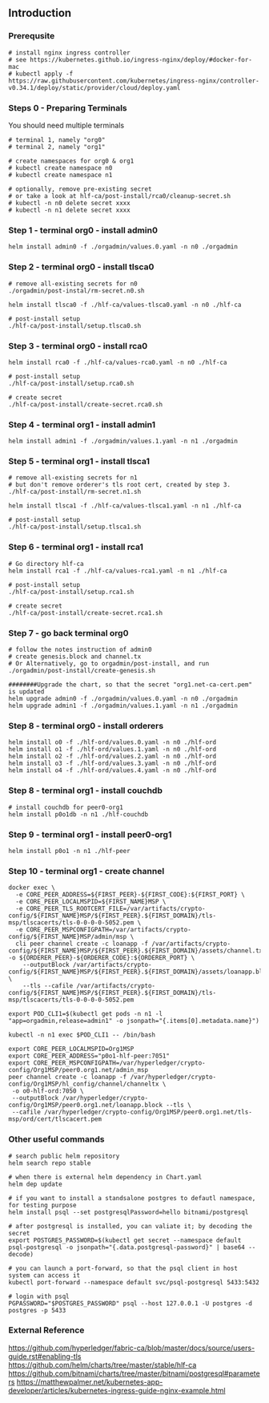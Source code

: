 ## Introduction

### Prerequsite
```shell script
# install nginx ingress controller
# see https://kubernetes.github.io/ingress-nginx/deploy/#docker-for-mac
# kubectl apply -f https://raw.githubusercontent.com/kubernetes/ingress-nginx/controller-v0.34.1/deploy/static/provider/cloud/deploy.yaml
```

### Steps 0 - Preparing Terminals
You should need multiple terminals
```shell script
# terminal 1, namely "org0"
# terminal 2, namely "org1"

# create namespaces for org0 & org1
# kubectl create namespace n0 
# kubectl create namespace n1

# optionally, remove pre-existing secret
# or take a look at hlf-ca/post-install/rca0/cleanup-secret.sh
# kubectl -n n0 delete secret xxxx
# kubectl -n n1 delete secret xxxx
```

### Step 1 - terminal org0 - install admin0
```shell script
helm install admin0 -f ./orgadmin/values.0.yaml -n n0 ./orgadmin
```

### Step 2 - terminal org0 - install tlsca0
```shell script
# remove all-existing secrets for n0
./orgadmin/post-instal/rm-secret.n0.sh

helm install tlsca0 -f ./hlf-ca/values-tlsca0.yaml -n n0 ./hlf-ca

# post-install setup
./hlf-ca/post-install/setup.tlsca0.sh
```

### Step 3 - terminal org0 - install rca0
```shell script
helm install rca0 -f ./hlf-ca/values-rca0.yaml -n n0 ./hlf-ca

# post-install setup
./hlf-ca/post-install/setup.rca0.sh

# create secret
./hlf-ca/post-install/create-secret.rca0.sh
```

### Step 4 - terminal org1 - install admin1
```shell script
helm install admin1 -f ./orgadmin/values.1.yaml -n n1 ./orgadmin
```

### Step 5 - terminal org1 - install tlsca1
```shell script
# remove all-existing secrets for n1
# but don't remove orderer's tls root cert, created by step 3. 
./hlf-ca/post-install/rm-secret.n1.sh

helm install tlsca1 -f ./hlf-ca/values-tlsca1.yaml -n n1 ./hlf-ca

# post-install setup
./hlf-ca/post-install/setup.tlsca1.sh
```

### Step 6 - terminal org1 - install rca1
```shell script
# Go directory hlf-ca
helm install rca1 -f ./hlf-ca/values-rca1.yaml -n n1 ./hlf-ca

# post-install setup
./hlf-ca/post-install/setup.rca1.sh

# create secret
./hlf-ca/post-install/create-secret.rca1.sh
```

### Step 7 - go back terminal org0
```shell script
# follow the notes instruction of admin0
# create genesis.block and channel.tx
# Or Alternatively, go to orgadmin/post-install, and run
./orgadmin/post-install/create-genesis.sh

########Upgrade the chart, so that the secret "org1.net-ca-cert.pem" is updated
helm upgrade admin0 -f ./orgadmin/values.0.yaml -n n0 ./orgadmin
helm upgrade admin1 -f ./orgadmin/values.1.yaml -n n1 ./orgadmin
```

### Step 8 - terminal org0 - install orderers
```shell script
helm install o0 -f ./hlf-ord/values.0.yaml -n n0 ./hlf-ord
helm install o1 -f ./hlf-ord/values.1.yaml -n n0 ./hlf-ord
helm install o2 -f ./hlf-ord/values.2.yaml -n n0 ./hlf-ord
helm install o3 -f ./hlf-ord/values.3.yaml -n n0 ./hlf-ord
helm install o4 -f ./hlf-ord/values.4.yaml -n n0 ./hlf-ord
```

### Step 8 - terminal org1 - install couchdb
```shell script
# install couchdb for peer0-org1
helm install p0o1db -n n1 ./hlf-couchdb
```

### Step 9 - terminal org1 - install peer0-org1
```shell script
helm install p0o1 -n n1 ./hlf-peer
```

### Step 10 - terminal org1 - create channel
```shell script
docker exec \
  -e CORE_PEER_ADDRESS=${FIRST_PEER}-${FIRST_CODE}:${FIRST_PORT} \
  -e CORE_PEER_LOCALMSPID=${FIRST_NAME}MSP \
  -e CORE_PEER_TLS_ROOTCERT_FILE=/var/artifacts/crypto-config/${FIRST_NAME}MSP/${FIRST_PEER}.${FIRST_DOMAIN}/tls-msp/tlscacerts/tls-0-0-0-0-5052.pem \
  -e CORE_PEER_MSPCONFIGPATH=/var/artifacts/crypto-config/${FIRST_NAME}MSP/admin/msp \
  cli peer channel create -c loanapp -f /var/artifacts/crypto-config/${FIRST_NAME}MSP/${FIRST_PEER}.${FIRST_DOMAIN}/assets/channel.tx -o ${ORDERER_PEER}-${ORDERER_CODE}:${ORDERER_PORT} \
    --outputBlock /var/artifacts/crypto-config/${FIRST_NAME}MSP/${FIRST_PEER}.${FIRST_DOMAIN}/assets/loanapp.block \
    --tls --cafile /var/artifacts/crypto-config/${FIRST_NAME}MSP/${FIRST_PEER}.${FIRST_DOMAIN}/tls-msp/tlscacerts/tls-0-0-0-0-5052.pem

export POD_CLI1=$(kubectl get pods -n n1 -l "app=orgadmin,release=admin1" -o jsonpath="{.items[0].metadata.name}")

kubectl -n n1 exec $POD_CLI1 -- /bin/bash

export CORE_PEER_LOCALMSPID=Org1MSP
export CORE_PEER_ADDRESS="p0o1-hlf-peer:7051"
export CORE_PEER_MSPCONFIGPATH=/var/hyperledger/crypto-config/Org1MSP/peer0.org1.net/admin_msp
peer channel create -c loanapp -f /var/hyperledger/crypto-config/Org1MSP/hl_config/channel/channeltx \
 -o o0-hlf-ord:7050 \
 --outputBlock /var/hyperledger/crypto-config/Org1MSP/peer0.org1.net/loanapp.block --tls \
 --cafile /var/hyperledger/crypto-config/Org1MSP/peer0.org1.net/tls-msp/ord/cert/tlscacert.pem
```

### Other useful commands
```shell script
# search public helm repository
helm search repo stable

# when there is external helm dependency in Chart.yaml
helm dep update

# if you want to install a standsalone postgres to defautl namespace, for testing purpose
helm install psql --set postgresqlPassword=hello bitnami/postgresql

# after postgresql is installed, you can valiate it; by decoding the secret
export POSTGRES_PASSWORD=$(kubectl get secret --namespace default psql-postgresql -o jsonpath="{.data.postgresql-password}" | base64 --decode)

# you can launch a port-forward, so that the psql client in host system can access it
kubectl port-forward --namespace default svc/psql-postgresql 5433:5432

# login with psql
PGPASSWORD="$POSTGRES_PASSWORD" psql --host 127.0.0.1 -U postgres -d postgres -p 5433
```

### External Reference
https://github.com/hyperledger/fabric-ca/blob/master/docs/source/users-guide.rst#enabling-tls
https://github.com/helm/charts/tree/master/stable/hlf-ca
https://github.com/bitnami/charts/tree/master/bitnami/postgresql#parameters
https://matthewpalmer.net/kubernetes-app-developer/articles/kubernetes-ingress-guide-nginx-example.html
